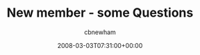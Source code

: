 ---
title: 'New member - some Questions'
posts: 5
hash: 't921'
author: 'cbnewham'
date: 2008-03-03T07:31:00+00:00
sources:
  - http://forums.tokipona.org/viewtopic.php%3Ft=921.html
---